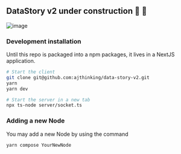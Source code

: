 ## DataStory v2 under construction :dizzy: :construction:
![image](https://user-images.githubusercontent.com/3457668/224472352-d40ff51b-3837-4672-a9f0-ee1a99ce2a9e.png)

### Development installation
Until this repo is packaged into a npm packages, it lives in a NextJS application.

```bash
# Start the client
git clone git@github.com:ajthinking/data-story-v2.git
yarn
yarn dev

# Start the server in a new tab
npx ts-node server/socket.ts
```

### Adding a new Node
You may add a new Node by using the command
```bash
yarn compose YourNewNode
```